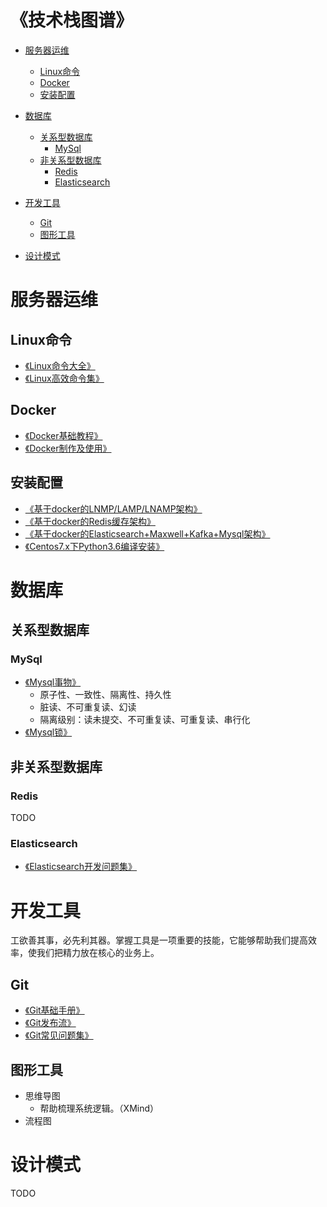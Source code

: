 
<h1>《技术栈图谱》</h1>

* [服务器运维](https://github.com/stoneynn/technology-stack/blob/master/README.md#服务器运维)
	* [Linux命令](https://github.com/stoneynn/technology-stack/blob/master/README.md#linux命令)
	* [Docker](https://github.com/stoneynn/technology-stack/blob/master/README.md#docker)
	* [安装配置](https://github.com/stoneynn/technology-stack/blob/master/README.md#安装配置)
* [数据库](https://github.com/stoneynn/technology-stack/blob/master/README.md#数据库)
	* [关系型数据库](https://github.com/stoneynn/technology-stack/blob/master/README.md#关系型数据库)
		* [MySql](https://github.com/stoneynn/technology-stack/blob/master/README.md#mysql)
	* [非关系型数据库](https://github.com/stoneynn/technology-stack/blob/master/README.md#非关系型数据库)
		* [Redis](https://github.com/stoneynn/technology-stack/blob/master/README.md#redis)
		* [Elasticsearch](https://github.com/stoneynn/technology-stack/blob/master/README.md#elasticsearch)
* [开发工具](https://github.com/stoneynn/technology-stack/blob/master/README.md#开发工具)
	* [Git](https://github.com/stoneynn/technology-stack/blob/master/README.md#git)
	* [图形工具](https://github.com/stoneynn/technology-stack/blob/master/README.md#图形工具)
	
* [设计模式](https://github.com/stoneynn/technology-stack/blob/master/README.md#设计模式)


# 服务器运维

## Linux命令
* [《Linux命令大全》](http://www.runoob.com/linux/linux-command-manual.html)
* [《Linux高效命令集》](https://github.com/stoneynn/technology-stack/wiki/Linux%E9%AB%98%E6%95%88%E5%91%BD%E4%BB%A4%E9%9B%86)

## Docker
* [《Docker基础教程》](http://www.runoob.com/docker/docker-tutorial.html)
* [《Docker制作及使用》](https://github.com/stoneynn/technology-stack/wiki/Docker%E5%88%B6%E4%BD%9C%E5%8F%8A%E4%BD%BF%E7%94%A8)

## 安装配置
* [《基于docker的LNMP/LAMP/LNAMP架构》](https://github.com/stoneynn/technology-stack/wiki/%E5%9F%BA%E4%BA%8Edocker%E7%9A%84LNMP-LAMP-LNAMP%E6%9E%B6%E6%9E%84)
* [《基于docker的Redis缓存架构》](https://github.com/stoneynn/technology-stack/wiki/%E5%9F%BA%E4%BA%8Edocker%E7%9A%84Redis%E7%BC%93%E5%AD%98%E6%9E%B6%E6%9E%84)
* [《基于docker的Elasticsearch+Maxwell+Kafka+Mysql架构》](https://github.com/stoneynn/technology-stack/wiki/%E5%9F%BA%E4%BA%8Edocker%E7%9A%84Elasticsearch-Maxwell-Kafka-Mysql%E6%9E%B6%E6%9E%84)
* [《Centos7.x下Python3.6编译安装》](https://github.com/stoneynn/technology-stack/wiki/Centos7.x%E4%B8%8BPython3.6%E7%BC%96%E8%AF%91%E5%AE%89%E8%A3%85)

# 数据库

## 关系型数据库

### MySql
* [《Mysql事物》](https://github.com/stoneynn/technology-stack/wiki/Mysql%E4%BA%8B%E5%8A%A1)
	* 原子性、一致性、隔离性、持久性
	* 脏读、不可重复读、幻读
	* 隔离级别：读未提交、不可重复读、可重复读、串行化
* [《Mysql锁》](https://github.com/stoneynn/technology-stack/wiki/Mysql%E9%94%81)

	
## 非关系型数据库

### Redis
TODO

### Elasticsearch
* [《Elasticsearch开发问题集》](https://github.com/stoneynn/technology-stack/wiki/Elasticsearch%E5%BC%80%E5%8F%91%E9%97%AE%E9%A2%98%E9%9B%86)

# 开发工具
工欲善其事，必先利其器。掌握工具是一项重要的技能，它能够帮助我们提高效率，使我们把精力放在核心的业务上。

## Git

* [《Git基础手册》](https://git-scm.com/docs)
* [《Git发布流》](https://github.com/stoneynn/technology-stack/wiki/Git%E5%8F%91%E5%B8%83%E6%B5%81)
* [《Git常见问题集》](https://github.com/stoneynn/technology-stack/wiki/Git%E5%B8%B8%E8%A7%81%E9%97%AE%E9%A2%98%E9%9B%86)

## 图形工具

* 思维导图
	* 帮助梳理系统逻辑。（XMind）
* 流程图

# 设计模式
TODO
